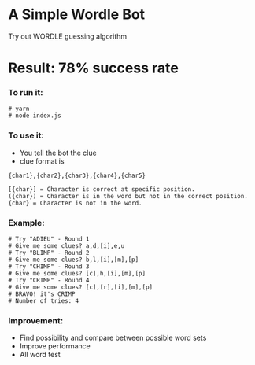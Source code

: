 # A Simple Wordle Bot
Try out WORDLE guessing algorithm

# Result: 78% success rate

### To run it:
```
# yarn
# node index.js
```

### To use it:
- You tell the bot the clue
- clue format is

`{char1},{char2},{char3},{char4},{char5}`

```
[{char}] = Character is correct at specific position.
({char}) = Character is in the word but not in the correct position.
{char} = Character is not in the word.
```

### Example:
```
# Try "ADIEU" - Round 1
# Give me some clues? a,d,[i],e,u
# Try "BLIMP" - Round 2
# Give me some clues? b,l,[i],[m],[p]
# Try "CHIMP" - Round 3
# Give me some clues? [c],h,[i],[m],[p]
# Try "CRIMP" - Round 4
# Give me some clues? [c],[r],[i],[m],[p]
# BRAVO! it's CRIMP
# Number of tries: 4
```

### Improvement:
- Find possibility and compare between possible word sets
- Improve performance
- All word test
